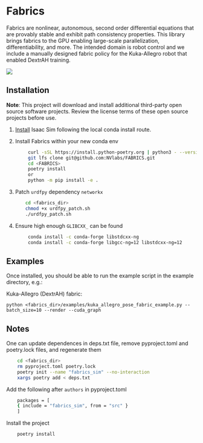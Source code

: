 # Fabrics

Fabrics are nonlinear, autonomous, second order differential equations that are provably stable and exhibit path consistency properties. This library brings fabrics to the GPU enabling large-scale parallelization, differentiability, and more. The intended domain is robot control and we include a manually designed fabric policy for the Kuka-Allegro robot that enabled DextrAH training.

![](./docs/img/gifs/fabrics_collage.gif)

## Installation
**Note**: This project will download and install additional third-party open source software projects. Review the license terms of these open source projects before use.

1. [Install](https://isaac-sim.github.io/IsaacLab/main/source/setup/installation/pip_installation.html) Isaac Sim following the local conda install route.

2. Install Fabrics within your new conda env
```bash
        curl -sSL https://install.python-poetry.org | python3 - --version 1.8.3
        git lfs clone git@github.com:NVlabs/FABRICS.git
        cd <FABRICS>
        poetry install
        or
        python -m pip install -e .
```
3. Patch `urdfpy` dependency `networkx`
```bash
       cd <fabrics_dir>
       chmod +x urdfpy_patch.sh
       ./urdfpy_patch.sh
```
4. Ensure high enough `GLIBCXX_` can be found
```bash
        conda install -c conda-forge libstdcxx-ng
        conda install -c conda-forge libgcc-ng=12 libstdcxx-ng=12
```
## Examples
Once installed, you should be able to run the example script in the example directory, e.g.:

Kuka-Allegro (DextrAH) fabric:

    python <fabrics_dir>/examples/kuka_allegro_pose_fabric_example.py --batch_size=10 --render --cuda_graph

## Notes
One can update dependences in deps.txt file, remove pyproject.toml and poetry.lock files, and regenerate them
```bash
    cd <fabrics_dir>
    rm pyproject.toml poetry.lock
    poetry init --name "fabrics_sim" --no-interaction
    xargs poetry add < deps.txt
```
Add the following after ```authors``` in pyproject.toml
```bash
    packages = [ 
    { include = "fabrics_sim", from = "src" }
    ]
```
Install the project
```bash
    poetry install
```
